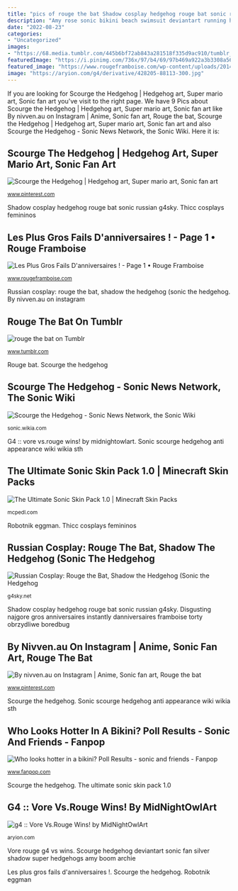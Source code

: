 ```yaml
---
title: "pics of rouge the bat Shadow cosplay hedgehog rouge bat sonic russian g4sky"
description: "Amy rose sonic bikini beach swimsuit deviantart running hedgehog friends fanpop tigerfog alone furry rain respond edit"
date: "2022-08-23"
categories:
- "Uncategorized"
images:
- "https://68.media.tumblr.com/445b6bf72ab843a281518f335d9ac910/tumblr_og4e3gVTut1ry16zjo1_500.png"
featuredImage: "https://i.pinimg.com/736x/97/b4/69/97b469a922a3b3308a56cd481fc6e5b5--scourge-the-hedgehog-freedom.jpg"
featured_image: "https://www.rougeframboise.com/wp-content/uploads/2014/10/les-gros-fails-danniversaires-3.jpg"
image: "https://aryion.com/g4/derivative/428205-88113-300.jpg"
---
```


If you are looking for Scourge the Hedgehog | Hedgehog art, Super mario art, Sonic fan art you've visit to the right page. We have 9 Pics about Scourge the Hedgehog | Hedgehog art, Super mario art, Sonic fan art like By nivven.au on Instagram | Anime, Sonic fan art, Rouge the bat, Scourge the Hedgehog | Hedgehog art, Super mario art, Sonic fan art and also Scourge the Hedgehog - Sonic News Network, the Sonic Wiki. Here it is:

## Scourge The Hedgehog | Hedgehog Art, Super Mario Art, Sonic Fan Art

![Scourge the Hedgehog | Hedgehog art, Super mario art, Sonic fan art](https://i.pinimg.com/736x/97/b4/69/97b469a922a3b3308a56cd481fc6e5b5--scourge-the-hedgehog-freedom.jpg "Les plus gros fails d&#039;anniversaires !")

<small>www.pinterest.com</small>

Shadow cosplay hedgehog rouge bat sonic russian g4sky. Thicc cosplays femininos

## Les Plus Gros Fails D&#039;anniversaires ! - Page 1 • Rouge Framboise

![Les Plus Gros Fails D&#039;anniversaires ! - Page 1 • Rouge Framboise](https://www.rougeframboise.com/wp-content/uploads/2014/10/les-gros-fails-danniversaires-3.jpg "By nivven.au on instagram")

<small>www.rougeframboise.com</small>

Russian cosplay: rouge the bat, shadow the hedgehog (sonic the hedgehog. By nivven.au on instagram

## Rouge The Bat On Tumblr

![rouge the bat on Tumblr](https://68.media.tumblr.com/445b6bf72ab843a281518f335d9ac910/tumblr_og4e3gVTut1ry16zjo1_500.png "Russian cosplay: rouge the bat, shadow the hedgehog (sonic the hedgehog")

<small>www.tumblr.com</small>

Rouge bat. Scourge the hedgehog

## Scourge The Hedgehog - Sonic News Network, The Sonic Wiki

![Scourge the Hedgehog - Sonic News Network, the Sonic Wiki](http://img1.wikia.nocookie.net/__cb20140625185849/sonic/images/0/0f/StH_011_Anti-Sonic.jpg "Scourge the hedgehog")

<small>sonic.wikia.com</small>

G4 :: vore vs.rouge wins! by midnightowlart. Sonic scourge hedgehog anti appearance wiki wikia sth

## The Ultimate Sonic Skin Pack 1.0 | Minecraft Skin Packs

![The Ultimate Sonic Skin Pack 1.0 | Minecraft Skin Packs](https://api.mcpedl.com/storage/submissions/96287/images/the-ultimate-sonic-skin-pack-10_2.jpeg "Robotnik eggman")

<small>mcpedl.com</small>

Robotnik eggman. Thicc cosplays femininos

## Russian Cosplay: Rouge The Bat, Shadow The Hedgehog (Sonic The Hedgehog

![Russian Cosplay: Rouge the Bat, Shadow the Hedgehog (Sonic the Hedgehog](https://g4sky.net/wa-data/public/photos/61/18/11861/11861.970.jpg "Shadow cosplay hedgehog rouge bat sonic russian g4sky")

<small>g4sky.net</small>

Shadow cosplay hedgehog rouge bat sonic russian g4sky. Disgusting najgore gros anniversaires instantly danniversaires framboise torty obrzydliwe boredbug

## By Nivven.au On Instagram | Anime, Sonic Fan Art, Rouge The Bat

![By nivven.au on Instagram | Anime, Sonic fan art, Rouge the bat](https://i.pinimg.com/736x/af/d7/d6/afd7d64741c30c2fb187fb463e0c3399.jpg "Thicc cosplays femininos")

<small>www.pinterest.com</small>

Scourge the hedgehog. Sonic scourge hedgehog anti appearance wiki wikia sth

## Who Looks Hotter In A Bikini? Poll Results - Sonic And Friends - Fanpop

![Who looks hotter in a bikini? Poll Results - sonic and friends - Fanpop](http://images4.fanpop.com/image/polls/686000/686946_1302560442439_full.jpg "By nivven.au on instagram")

<small>www.fanpop.com</small>

Scourge the hedgehog. The ultimate sonic skin pack 1.0

## G4 :: Vore Vs.Rouge Wins! By MidNightOwlArt

![g4 :: Vore Vs.Rouge Wins! by MidNightOwlArt](https://aryion.com/g4/derivative/428205-88113-300.jpg "Scourge the hedgehog")

<small>aryion.com</small>

Vore rouge g4 vs wins. Scourge hedgehog deviantart sonic fan silver shadow super hedgehogs amy boom archie

Les plus gros fails d&#039;anniversaires !. Scourge the hedgehog. Robotnik eggman
